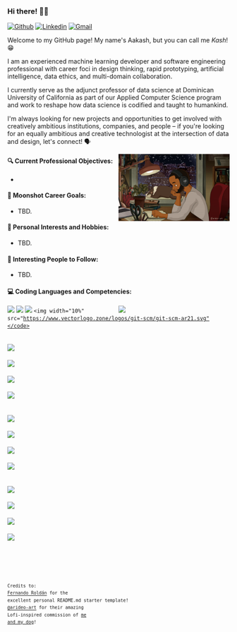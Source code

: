### Hi there! 👋🏾

[![Github](https://img.shields.io/badge/-Github-000?style=flat&logo=Github&logoColor=white)](https://github.com/AakashSudhakar)
[![Linkedin](https://img.shields.io/badge/-LinkedIn-blue?style=flat&logo=Linkedin&logoColor=white)](https://www.linkedin.com/in/aakashsudhakar/)
[![Gmail](https://img.shields.io/badge/-Gmail-c14438?style=flat&logo=Gmail&logoColor=white)](mailto:aakash.sudhakar@gmail.com)

Welcome to my GitHub page! My name's Aakash, but you can call me _Kash_! 😁

I am an experienced machine learning developer and software engineering professional with career foci in design thinking, rapid prototyping, artificial intelligence, data ethics, and multi-domain collaboration. 

I currently serve as the adjunct professor of data science at Dominican University of California as part of our Applied Computer Science program and work to reshape how data science is codified and taught to humankind. 

I'm always looking for new projects and opportunities to get involved with creatively ambitious institutions, companies, and people – if you're looking for an equally ambitious and creative technologist at the intersection of data and design, let's connect! 🗣

<img align="right" alt="An incredible rendition of me and my puppy Bablu – courtesy of the artist @arideo-art!" src="https://github.com/AakashSudhakar/AakashSudhakar/blob/main/Kash-and-Bablu.gif" width="50%" height="auto" />

#### 🔍 Current Professional Objectives:
- 

#### 🚀 Moonshot Career Goals:
- TBD.

#### 🥊 Personal Interests and Hobbies:
- TBD.

#### 🌟 Interesting People to Follow:
- TBD.

#### 💻 Coding Languages and Competencies:
<p>
  <img width="50%" align="right" src="https://github.readme-stats.vercel.app/api?username=AakashSudhakar&show_icons=true&hide_border=true" />
  
  <code><img width="10%" src="https://www.vectorlogo.zone/logos/python/python-ar21.svg"></code>                 <!-- Python -->
  <code><img width="10%" src="https://www.vectorlogo.zone/logos/r-project/r-project.icon.svg"></code>           <!-- R -->
  <code><img width="10%" src="https://www.vectorlogo.zone/logos/jupyter/jupyter-ar21.svg"></code>               <!-- Jupyter -->
  <code><img width="10%" src="https://www.vectorlogo.zone/logos/git-scm/git-scm-ar21.svg"</code>                <!-- Git -->
  <br />
  <code><img width="10%" src="https://www.vectorlogo.zone/logos/javascript/javascript-ar21.svg"></code>         <!-- JavaScript -->
  <code><img width="10%" src="https://www.vectorlogo.zone/logos/mongodb/mongodb-ar21.svg"></code>               <!-- MongoDB -->
  <code><img width="10%" src="https://www.vectorlogo.zone/logos/pocoo_flask/pocoo_flask-ar21.svg"></code>       <!-- Flask -->
  <code><img width="10%" src="https://www.vectorlogo.zone/logos/djangoproject/djangoproject-ar21.svg"></code>   <!-- Django -->
  <br />
  <code><img width="10%" src="https://www.vectorlogo.zone/logos/pytorch/pytorch-ar21.svg"></code>               <!-- PyTorch -->
  <code><img width="10%" src="https://www.vectorlogo.zone/logos/tensorflow/tensorflow-ar21.svg"></code>         <!-- TensorFlow -->
  <code><img width="10%" src="https://www.vectorlogo.zone/logos/apache_spark/apache_spark-ar21.svg"></code>     <!-- Apache Spark -->
  <code><img width="10%" src="https://www.vectorlogo.zone/logos/sqlite/sqlite-ar21.svg"></code>                 <!-- SQLite -->
  <br />
  <code><img width="10%" src="https://www.vectorlogo.zone/logos/google_cloud/google_cloud-ar21.svg"></code>     <!-- GCP -->
  <code><img width="10%" src="https://www.vectorlogo.zone/logos/amazon_aws/amazon_aws-ar21.svg"></code>         <!-- AWS -->
  <code><img width="10%" src="https://www.vectorlogo.zone/logos/docker/docker-ar21.svg"></code>                 <!-- Docker -->
  <code><img width="10%" src="https://www.vectorlogo.zone/logos/kubernetes/kubernetes-ar21.svg"></code>         <!-- Kubernetes -->
</p>

<sub>Credits to: <br/>[Fernando Roldán](https://github.com/FernandoRoldan93) for the excellent personal README.md starter template!
<br/>[@arideo-art](https://arideo-art.tumblr.com/) for their amazing Lofi-inspired commission of [me and my dog](https://github.com/AakashSudhakar/AakashSudhakar/blob/main/Kash-and-Bablu.gif)!

<!--
TODO: 
- Populate empty bulleted sections with relevant details/links.
- Add GitHub progression card.
-->
